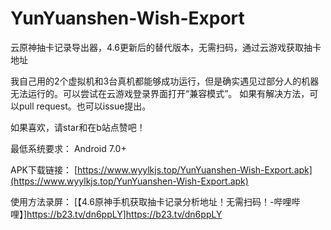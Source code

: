 # YunYuanshen-Wish-Export
云原神抽卡记录导出器，4.6更新后的替代版本，无需扫码，通过云游戏获取抽卡地址

我自己用的2个虚拟机和3台真机都能够成功运行，但是确实遇见过部分人的机器无法运行的。可以尝试在云游戏登录界面打开“兼容模式”。
如果有解决方法，可以pull request。也可以issue提出。

如果喜欢，请star和在b站点赞吧！

最低系统要求：
Android 7.0+

APK下载链接：
[https://www.wyylkjs.top/YunYuanshen-Wish-Export.apk](https://www.wyylkjs.top/YunYuanshen-Wish-Export.apk)

使用方法录屏：
[【4.6原神手机获取抽卡记录分析地址！无需扫码！-哔哩哔哩】]https://b23.tv/dn6ppLY]https://b23.tv/dn6ppLY
